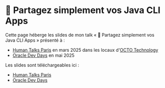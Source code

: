 # 🔗 Partagez simplement vos Java CLI Apps

Cette page héberge les slides de mon talk « 🔗 Partagez simplement vos Java CLI Apps » présenté à :

* <a href="https://www.meetup.com/fr-FR/humantalks-paris/events/306459030/" target="_blank" rel="noopener noreferrer">Human Talks Paris</a> en mars 2025 dans les locaux d'<a href="https://octo.com/" target="_blank" rel="noopener noreferrer">OCTO Technology</a>
* <a href="https://www.oracle.com/fr/developer/events/dev-tour/#java" target="_blank" rel="noopener noreferrer">Oracle Dev Days</a> en mai 2025

Les slides sont téléchargeables ici :

* <a href="human_talks/Partagez_simplement_vos_Java_CLI_Apps.pdf" target="_blank" rel="noopener noreferrer">Human Talks Paris</a>
* <a href="oracle_dev_days/Partagez_simplement_vos_Java_CLI_Apps.pdf" target="_blank" rel="noopener noreferrer">Oracle Dev Days</a>
